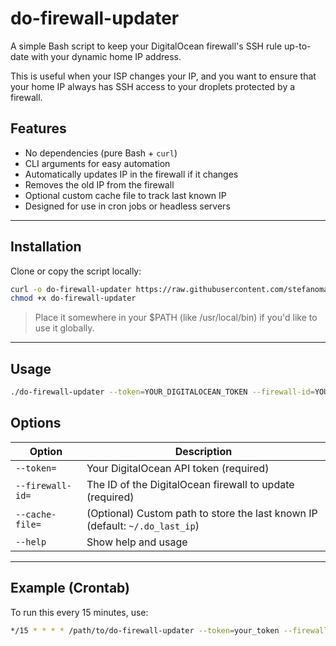 # do-firewall-updater

A simple Bash script to keep your DigitalOcean firewall's SSH rule up-to-date with your dynamic home IP address.

This is useful when your ISP changes your IP, and you want to ensure that your home IP always has SSH access to your droplets protected by a firewall.

## Features

- No dependencies (pure Bash + `curl`)
- CLI arguments for easy automation
- Automatically updates IP in the firewall if it changes
- Removes the old IP from the firewall
- Optional custom cache file to track last known IP
- Designed for use in cron jobs or headless servers

---

## Installation

Clone or copy the script locally:

```bash
curl -o do-firewall-updater https://raw.githubusercontent.com/stefanomarra/do-firewall-updater/refs/heads/master/do-firewall-updater.sh
chmod +x do-firewall-updater
```

> Place it somewhere in your $PATH (like /usr/local/bin) if you'd like to use it globally.

---

## Usage

```bash
./do-firewall-updater --token=YOUR_DIGITALOCEAN_TOKEN --firewall-id=YOUR_FIREWALL_ID
```

## Options

| Option              | Description                                                                 |
|---------------------|-----------------------------------------------------------------------------|
| `--token=`          | Your DigitalOcean API token (required)                                      |
| `--firewall-id=`    | The ID of the DigitalOcean firewall to update (required)                    |
| `--cache-file=`     | (Optional) Custom path to store the last known IP (default: `~/.do_last_ip`)|
| `--help`            | Show help and usage                                                         |


---

## Example (Crontab)

To run this every 15 minutes, use:

```bash
*/15 * * * * /path/to/do-firewall-updater --token=your_token --firewall-id=your_firewall_id >> /var/log/do-furewall-updater.log 2>&1
```
